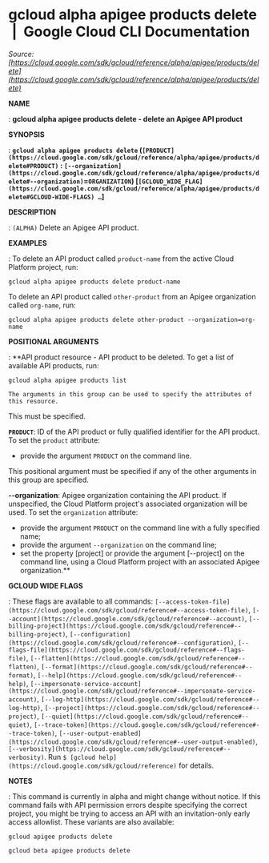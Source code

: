 # gcloud alpha apigee products delete  |  Google Cloud CLI Documentation

*Source: [https://cloud.google.com/sdk/gcloud/reference/alpha/apigee/products/delete](https://cloud.google.com/sdk/gcloud/reference/alpha/apigee/products/delete)*

**NAME**

: **gcloud alpha apigee products delete - delete an Apigee API product**

**SYNOPSIS**

: **`gcloud alpha apigee products delete` (`[PRODUCT](https://cloud.google.com/sdk/gcloud/reference/alpha/apigee/products/delete#PRODUCT)` : `[--organization](https://cloud.google.com/sdk/gcloud/reference/alpha/apigee/products/delete#--organization)`=`ORGANIZATION`) [`[GCLOUD_WIDE_FLAG](https://cloud.google.com/sdk/gcloud/reference/alpha/apigee/products/delete#GCLOUD-WIDE-FLAGS) …`]**

**DESCRIPTION**

: `(ALPHA)` Delete an Apigee API product.

**EXAMPLES**

: To delete an API product called
``product-name`` from the active Cloud Platform
project, run:

```
gcloud alpha apigee products delete product-name
```

To delete an API product called
``other-product`` from an Apigee organization
called ``org-name``, run:

```
gcloud alpha apigee products delete other-product --organization=org-name
```

**POSITIONAL ARGUMENTS**

: **API product resource - API product to be deleted. To get a list of available API
products, run:

```
gcloud alpha apigee products list
```

```
The arguments in this group can be used to specify the attributes of this resource.
```

This must be specified.

**`PRODUCT`**:
ID of the API product or fully qualified identifier for the API product.
To set the `product` attribute:

- provide the argument `PRODUCT` on the command line.

This positional argument must be specified if any of the other arguments in this
group are specified.

**--organization**:
Apigee organization containing the API product. If unspecified, the Cloud
Platform project's associated organization will be used.
To set the `organization` attribute:

- provide the argument `PRODUCT` on the command line with a fully
specified name;
- provide the argument `--organization` on the command line;
- set the property [project] or provide the argument [--project] on the command
line, using a Cloud Platform project with an associated Apigee organization.**

**GCLOUD WIDE FLAGS**

: These flags are available to all commands: `[--access-token-file](https://cloud.google.com/sdk/gcloud/reference#--access-token-file)`,
`[--account](https://cloud.google.com/sdk/gcloud/reference#--account)`, `[--billing-project](https://cloud.google.com/sdk/gcloud/reference#--billing-project)`,
`[--configuration](https://cloud.google.com/sdk/gcloud/reference#--configuration)`,
`[--flags-file](https://cloud.google.com/sdk/gcloud/reference#--flags-file)`,
`[--flatten](https://cloud.google.com/sdk/gcloud/reference#--flatten)`, `[--format](https://cloud.google.com/sdk/gcloud/reference#--format)`, `[--help](https://cloud.google.com/sdk/gcloud/reference#--help)`, `[--impersonate-service-account](https://cloud.google.com/sdk/gcloud/reference#--impersonate-service-account)`,
`[--log-http](https://cloud.google.com/sdk/gcloud/reference#--log-http)`,
`[--project](https://cloud.google.com/sdk/gcloud/reference#--project)`, `[--quiet](https://cloud.google.com/sdk/gcloud/reference#--quiet)`, `[--trace-token](https://cloud.google.com/sdk/gcloud/reference#--trace-token)`, `[--user-output-enabled](https://cloud.google.com/sdk/gcloud/reference#--user-output-enabled)`,
`[--verbosity](https://cloud.google.com/sdk/gcloud/reference#--verbosity)`.
Run `$ [gcloud help](https://cloud.google.com/sdk/gcloud/reference)` for details.

**NOTES**

: This command is currently in alpha and might change without notice. If this
command fails with API permission errors despite specifying the correct project,
you might be trying to access an API with an invitation-only early access
allowlist. These variants are also available:

```
gcloud apigee products delete
```

```
gcloud beta apigee products delete
```